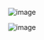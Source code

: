 ![image](https://github.com/arjun-unx/JS_Assignments/assets/84034246/28b45298-9dde-43e7-ba4b-aea9e9ef1d86)

![image](https://github.com/arjun-unx/JS_Assignments/assets/84034246/bf420cf2-60d0-4361-aa32-fa83566d8660)
